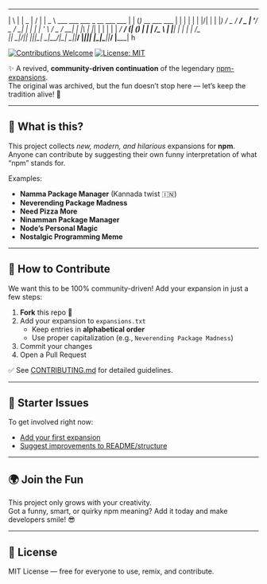  _   _ ____  __  __     ____                                 _     _                 
| \ | |  _ \|  \/  |   |  _ \ ___  ___ ___  _ __ ___  ___   | |   (_)_ __   ___  ___ 
|  \| | | | | |\/| |   | |_) / _ \/ __/ _ \| '__/ _ \/ __|  | |   | | '_ \ / _ \/ __|
| |\  | |_| | |  | |   |  __/  __/ (_| (_) | | |  __/\__ \  | |___| | | | |  __/\__ \
|_| \_|____/|_|  |_|___|_|   \___|\___\___/|_|  \___||___/  |_____|_|_| |_|\___||___/
                    |_____|                                                           h

[![Contributions Welcome](https://img.shields.io/badge/contributions-welcome-brightgreen.svg?style=flat)](./CONTRIBUTING.md)
[![License: MIT](https://img.shields.io/badge/License-MIT-yellow.svg)](./LICENSE)

✨ A revived, **community-driven continuation** of the legendary [npm-expansions](https://github.com/npm/npm-expansions).  
The original was archived, but the fun doesn’t stop here — let’s keep the tradition alive! 🚀

---

## 📖 What is this?
This project collects *new, modern, and hilarious* expansions for **npm**.  
Anyone can contribute by suggesting their own funny interpretation of what “npm” stands for.

Examples:
- **Namma Package Manager** (Kannada twist 🇮🇳)
- **Neverending Package Madness**
- **Need Pizza More**
- **Ninamman Package Manager**
- **Node’s Personal Magic**
- **Nostalgic Programming Meme**

---

## 🚀 How to Contribute
We want this to be 100% community-driven! Add your expansion in just a few steps:

1. **Fork** this repo 🍴  
2. Add your expansion to `expansions.txt`  
   - Keep entries in **alphabetical order**  
   - Use proper capitalization (e.g., `Neverending Package Madness`)  
3. Commit your changes  
4. Open a Pull Request  

✅ See [CONTRIBUTING.md](./CONTRIBUTING.md) for detailed guidelines.  

---

## 📌 Starter Issues
To get involved right now:
- [Add your first expansion](../../issues)  
- [Suggest improvements to README/structure](../../issues)  

---

## 🌍 Join the Fun
This project only grows with your creativity.  
Got a funny, smart, or quirky npm meaning? Add it today and make developers smile! 😎  

---

## 📜 License
MIT License — free for everyone to use, remix, and contribute.
